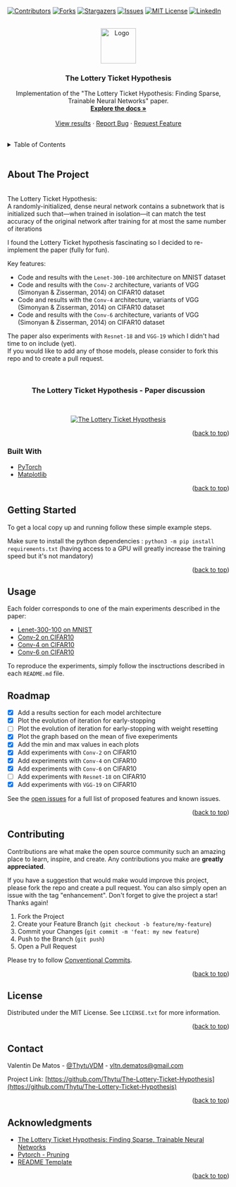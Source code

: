 <div id="top"></div>

[![Contributors][contributors-shield]][contributors-url]
[![Forks][forks-shield]][forks-url]
[![Stargazers][stars-shield]][stars-url]
[![Issues][issues-shield]][issues-url]
[![MIT License][license-shield]][license-url]
[![LinkedIn][linkedin-shield]][linkedin-url]


<br />
<div align="center">
  <a href="https://github.com/Thytu/The-Lottery-Ticket-Hypothesis">
    <img src="https://img.icons8.com/external-justicon-flat-justicon/344/external-lottery-gambling-justicon-flat-justicon.png" alt="Logo" width="80" height="80">
  </a>

  <h3 align="center">The Lottery Ticket Hypothesis</h3>

  <p align="center">
    Implementation of the "The Lottery Ticket Hypothesis: Finding Sparse, Trainable Neural Networks" paper.
    <br />
    <a href="#usage"><strong>Explore the docs »</strong></a>
    <br />
    <br />
    <a href="#usage">View results</a>
    · <a href="https://github.com/Thytu/The-Lottery-Ticket-Hypothesis/issues">Report Bug</a>
    · <a href="https://github.com/Thytu/The-Lottery-Ticket-Hypothesis/issues">Request Feature</a>
  </p>
</div>

<br/>

<!-- TABLE OF CONTENTS -->
<details>
  <summary>Table of Contents</summary>
  <ol>
    <li><a href="#about-the-project">About The Project</a></li>
    <li><a href="#getting-started">Getting Started</a></li>
    <li><a href="#usage">Usage</a></li>
    <li><a href="#roadmap">Roadmap</a></li>
    <li><a href="#contributing">Contributing</a></li>
    <li><a href="#license">License</a></li>
    <li><a href="#contact">Contact</a></li>
    <li><a href="#acknowledgments">Acknowledgments</a></li>
  </ol>
</details>

<br/>


## About The Project

<br>The Lottery Ticket Hypothesis:<br/> A randomly-initialized, dense neural network contains a subnetwork that is initialized such that—when trained in isolation—it can match the test accuracy of the original network after training for at most the same number of iterations

I found the Lottery Ticket hypothesis fascinating so I decided to re-implement the paper (fully for fun).

Key features:
* Code and results with the `Lenet-300-100` architecture on MNIST dataset
* Code and results with the `Conv-2` architecture, variants of VGG (Simonyan & Zisserman, 2014) on CIFAR10 dataset
* Code and results with the `Conv-4` architecture, variants of VGG (Simonyan & Zisserman, 2014) on CIFAR10 dataset
* Code and results with the `Conv-6` architecture, variants of VGG (Simonyan & Zisserman, 2014) on CIFAR10 dataset


The paper also experiments with `Resnet-18` and `VGG-19` which I didn't had time to on include (yet).\
If you would like to add any of those models, please consider to fork this repo and to create a pull request.

<br/>

<div align="center">

  <h3 align="center">The Lottery Ticket Hypothesis - Paper discussion</h3>

  <br/>

  [![The Lottery Ticket Hypothesis](https://img.youtube.com/vi/aQ9r4kpWPv0/0.jpg)](https://youtu.be/aQ9r4kpWPv0)

</div>

<p align="right">(<a href="#top">back to top</a>)</p>


### Built With

* [PyTorch](https://pytorch.org)
* [Matplotlib](https://matplotlib.org/)

<p align="right">(<a href="#top">back to top</a>)</p>

## Getting Started

To get a local copy up and running follow these simple example steps.

Make sure to install the python dependencies : `python3 -m pip install requirements.txt`
(having access to a GPU will greatly increase the training speed but it's not mandatory)

<p align="right">(<a href="#top">back to top</a>)</p>


## Usage

Each folder corresponds to one of the main experiments described in the paper:
* [Lenet-300-100 on MNIST](./Lenet-300-100/README.md)
* [Conv-2 on CIFAR10](./Conv2/README.md)
* [Conv-4 on CIFAR10](./Conv2/README.md)
* [Conv-6 on CIFAR10](./Conv2/README.md)

To reproduce the experiments, simply follow the insctructions described in each `README.md` file.

## Roadmap

- [X] Add a results section for each model architecture
- [X] Plot the evolution of iteration for early-stopping
- [ ] Plot the evolution of iteration for early-stopping with weight resetting
- [X] Plot the graph based on the mean of five exeperiments
- [X] Add the min and max values in each plots
- [X] Add experiments with `Conv-2` on CIFAR10
- [X] Add experiments with `Conv-4` on CIFAR10
- [X] Add experiments with `Conv-6` on CIFAR10
- [ ] Add experiments with `Resnet-18` on CIFAR10
- [X] Add experiments with `VGG-19` on CIFAR10

See the [open issues](https://github.com/Thytu/The-Lottery-Ticket-Hypothesis/issues) for a full list of proposed features and known issues.

<p align="right">(<a href="#top">back to top</a>)</p>


## Contributing

Contributions are what make the open source community such an amazing place to learn, inspire, and create. Any contributions you make are **greatly appreciated**.

If you have a suggestion that would make would improve this project, please fork the repo and create a pull request. You can also simply open an issue with the tag "enhancement".
Don't forget to give the project a star! Thanks again!


1. Fork the Project
2. Create your Feature Branch (`git checkout -b feature/my-feature`)
3. Commit your Changes (`git commit -m 'feat: my new feature`)
4. Push to the Branch (`git push`)
5. Open a Pull Request

Please try to follow [Conventional Commits](https://www.conventionalcommits.org/en/v1.0.0/).

<p align="right">(<a href="#top">back to top</a>)</p>



## License

Distributed under the MIT License. See `LICENSE.txt` for more information.

<p align="right">(<a href="#top">back to top</a>)</p>


## Contact

Valentin De Matos - [@ThytuVDM](https://twitter.com/ThytuVDM) - vltn.dematos@gmail.com

Project Link: [https://github.com/Thytu/The-Lottery-Ticket-Hypothesis](https://github.com/Thytu/The-Lottery-Ticket-Hypothesis)

<p align="right">(<a href="#top">back to top</a>)</p>


## Acknowledgments

* [The Lottery Ticket Hypothesis: Finding Sparse, Trainable Neural Networks](https://arxiv.org/abs/1803.03635)
* [Pytorch - Pruning](https://pytorch.org/tutorials/intermediate/pruning_tutorial.html)
* [README Template](https://github.com/othneildrew/Best-README-Template)

<p align="right">(<a href="#top">back to top</a>)</p>



<!-- MARKDOWN LINKS & IMAGES -->
[contributors-shield]: https://img.shields.io/github/contributors/Thytu/The-Lottery-Ticket-Hypothesis.svg?style=for-the-badge
[contributors-url]: https://github.com/Thytu/The-Lottery-Ticket-Hypothesis/graphs/contributors
[issues]: https://img.shields.io/github/issues/Thytu/The-Lottery-Ticket-Hypothesis
[forks-shield]: https://img.shields.io/github/forks/Thytu/The-Lottery-Ticket-Hypothesis.svg?style=for-the-badge
[forks-url]: https://github.com/Thytu/The-Lottery-Ticket-Hypothesis/network/members
[stars-shield]: https://img.shields.io/github/stars/Thytu/The-Lottery-Ticket-Hypothesis.svg?style=for-the-badge
[stars-url]: https://github.com/Thytu/The-Lottery-Ticket-Hypothesis/stargazers
[issues-shield]: https://img.shields.io/github/issues/Thytu/The-Lottery-Ticket-Hypothesis.svg?style=for-the-badge
[issues-url]: https://github.com/Thytu/The-Lottery-Ticket-Hypothesis/issues
[license-shield]: https://img.shields.io/github/license/Thytu/The-Lottery-Ticket-Hypothesis.svg?style=for-the-badge
[license-url]: https://github.com/Thytu/The-Lottery-Ticket-Hypothesis/blob/master/LICENSE.txt
[linkedin-shield]: https://img.shields.io/badge/-LinkedIn-black.svg?style=for-the-badge&logo=linkedin&colorB=555
[linkedin-url]: https://linkedin.com/in/valentin-de-matos
[product-screenshot]: .img/demo-simple.gif

